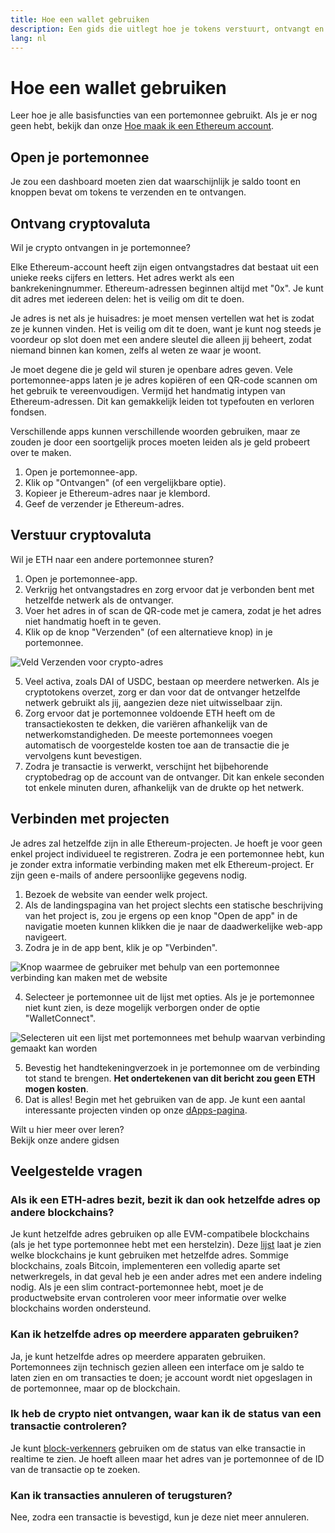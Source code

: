 ```yaml
---
title: Hoe een wallet gebruiken
description: Een gids die uitlegt hoe je tokens verstuurt, ontvangt en verbinding maakt met web3-projecten.
lang: nl
---
```


# Hoe een wallet gebruiken

Leer hoe je alle basisfuncties van een portemonnee gebruikt. Als je er nog geen hebt, bekijk dan onze [Hoe maak ik een Ethereum account](/guides/how-to-create-an-ethereum-account/).

## Open je portemonnee

Je zou een dashboard moeten zien dat waarschijnlijk je saldo toont en knoppen bevat om tokens te verzenden en te ontvangen.

## Ontvang cryptovaluta

Wil je crypto ontvangen in je portemonnee?

Elke Ethereum-account heeft zijn eigen ontvangstadres dat bestaat uit een unieke reeks cijfers en letters. Het adres werkt als een bankrekeningnummer. Ethereum-adressen beginnen altijd met "0x". Je kunt dit adres met iedereen delen: het is veilig om dit te doen.

Je adres is net als je huisadres: je moet mensen vertellen wat het is zodat ze je kunnen vinden. Het is veilig om dit te doen, want je kunt nog steeds je voordeur op slot doen met een andere sleutel die alleen jij beheert, zodat niemand binnen kan komen, zelfs al weten ze waar je woont.

Je moet degene die je geld wil sturen je openbare adres geven. Vele portemonnee-apps laten je je adres kopiëren of een QR-code scannen om het gebruik te vereenvoudigen. Vermijd het handmatig intypen van Ethereum-adressen. Dit kan gemakkelijk leiden tot typefouten en verloren fondsen.

Verschillende apps kunnen verschillende woorden gebruiken, maar ze zouden je door een soortgelijk proces moeten leiden als je geld probeert over te maken.

1. Open je portemonnee-app.
2. Klik op "Ontvangen" (of een vergelijkbare optie).
3. Kopieer je Ethereum-adres naar je klembord.
4. Geef de verzender je Ethereum-adres.

## Verstuur cryptovaluta

Wil je ETH naar een andere portemonnee sturen?

1. Open je portemonnee-app.
2. Verkrijg het ontvangstadres en zorg ervoor dat je verbonden bent met hetzelfde netwerk als de ontvanger.
3. Voer het adres in of scan de QR-code met je camera, zodat je het adres niet handmatig hoeft in te geven.
4. Klik op de knop "Verzenden" (of een alternatieve knop) in je portemonnee.

![Veld Verzenden voor crypto-adres](./send.png)
<br/>

5. Veel activa, zoals DAI of USDC, bestaan op meerdere netwerken. Als je cryptotokens overzet, zorg er dan voor dat de ontvanger hetzelfde netwerk gebruikt als jij, aangezien deze niet uitwisselbaar zijn.
6. Zorg ervoor dat je portemonnee voldoende ETH heeft om de transactiekosten te dekken, die variëren afhankelijk van de netwerkomstandigheden. De meeste portemonnees voegen automatisch de voorgestelde kosten toe aan de transactie die je vervolgens kunt bevestigen.
7. Zodra je transactie is verwerkt, verschijnt het bijbehorende cryptobedrag op de account van de ontvanger. Dit kan enkele seconden tot enkele minuten duren, afhankelijk van de drukte op het netwerk.

## Verbinden met projecten

Je adres zal hetzelfde zijn in alle Ethereum-projecten. Je hoeft je voor geen enkel project individueel te registreren. Zodra je een portemonnee hebt, kun je zonder extra informatie verbinding maken met elk Ethereum-project. Er zijn geen e-mails of andere persoonlijke gegevens nodig.

1. Bezoek de website van eender welk project.
2. Als de landingspagina van het project slechts een statische beschrijving van het project is, zou je ergens op een knop "Open de app" in de navigatie moeten kunnen klikken die je naar de daadwerkelijke web-app navigeert.
3. Zodra je in de app bent, klik je op "Verbinden".

![Knop waarmee de gebruiker met behulp van een portemonnee verbinding kan maken met de website](./connect1.png)

4. Selecteer je portemonnee uit de lijst met opties. Als je je portemonnee niet kunt zien, is deze mogelijk verborgen onder de optie "WalletConnect".

![Selecteren uit een lijst met portemonnees met behulp waarvan verbinding gemaakt kan worden](./connect2.png)

5. Bevestig het handtekeningverzoek in je portemonnee om de verbinding tot stand te brengen. **Het ondertekenen van dit bericht zou geen ETH mogen kosten**.
6. Dat is alles! Begin met het gebruiken van de app. Je kunt een aantal interessante projecten vinden op onze [dApps-pagina](/dapps/#explore). <br />

<Alert variant="update">
<Emoji text=":eyes:" className="text-4xl"/>
<AlertContent className="justify-between flex-row items-center">
  <div>Wilt u hier meer over leren?</div>
  <ButtonLink href="/guides/">
    Bekijk onze andere gidsen
  </ButtonLink>
</AlertContent>
</Alert>

## Veelgestelde vragen

### Als ik een ETH-adres bezit, bezit ik dan ook hetzelfde adres op andere blockchains?

Je kunt hetzelfde adres gebruiken op alle EVM-compatibele blockchains (als je het type portemonnee hebt met een herstelzin). Deze [lijst](https://chainlist.org/) laat je zien welke blockchains je kunt gebruiken met hetzelfde adres. Sommige blockchains, zoals Bitcoin, implementeren een volledig aparte set netwerkregels, in dat geval heb je een ander adres met een andere indeling nodig. Als je een slim contract-portemonnee hebt, moet je de productwebsite ervan controleren voor meer informatie over welke blockchains worden ondersteund.

### Kan ik hetzelfde adres op meerdere apparaten gebruiken?

Ja, je kunt hetzelfde adres op meerdere apparaten gebruiken. Portemonnees zijn technisch gezien alleen een interface om je saldo te laten zien en om transacties te doen; je account wordt niet opgeslagen in de portemonnee, maar op de blockchain.

### Ik heb de crypto niet ontvangen, waar kan ik de status van een transactie controleren?

Je kunt [block-verkenners](/developers/docs/data-and-analytics/block-explorers/) gebruiken om de status van elke transactie in realtime te zien. Je hoeft alleen maar het adres van je portemonnee of de ID van de transactie op te zoeken.

### Kan ik transacties annuleren of terugsturen?

Nee, zodra een transactie is bevestigd, kun je deze niet meer annuleren.
